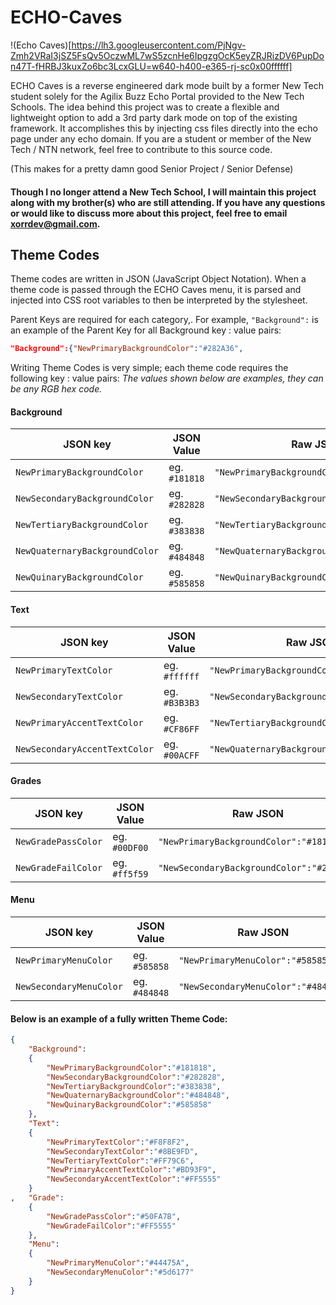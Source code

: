 # ECHO-Caves


!(Echo Caves)[https://lh3.googleusercontent.com/PjNgv-Zmh2VRaI3jSZ5FsQv5OczwML7wS5zcnHe6IpgzgOcK5eyZRJRizDV6PupDon47T-fHRBJ3kuxZo6bc3LcxGLU=w640-h400-e365-rj-sc0x00ffffff]

ECHO Caves is a reverse engineered dark mode built by a former New Tech student solely for the Agilix Buzz Echo Portal provided to the New Tech Schools. The idea behind this project was to create a flexible and lightweight option to add a 3rd party dark mode on top of the existing framework. It accomplishes this by injecting css files directly into the echo page under any echo domain. If you are a student or member of the New Tech / NTN network, feel free to contribute to this source code. 

(This makes for a pretty damn good Senior Project / Senior Defense)

#### Though I no longer attend a New Tech School, I will maintain this project along with my brother(s) who are still attending. If you have any questions or would like to discuss more about this project, feel free to email xorrdev@gmail.com.


## Theme Codes

Theme codes are written in JSON (JavaScript Object Notation). When a theme code is passed through the ECHO Caves menu, it is parsed and injected into CSS root variables to then be interpreted by the stylesheet.  

Parent Keys are required for each category,. For example,  `"Background":`  is an example of the Parent Key for all Background key : value pairs:
```json
"Background":{"NewPrimaryBackgroundColor":"#282A36",
```


Writing Theme Codes is very simple; each theme code requires the following key : value pairs:
*The values shown below are examples, they can be any RGB hex code.*

#### Background

|JSON key     |JSON Value                       |Raw JSON                         |
|------------------|-------------------------------|-----------------------------|
| `NewPrimaryBackgroundColor`|eg. `#181818`|`"NewPrimaryBackgroundColor":"#181818"`|
|`NewSecondaryBackgroundColor`|eg. `#282828`|`"NewSecondaryBackgroundColor":"#282828"`|
|`NewTertiaryBackgroundColor`|eg. `#383838` |`"NewTertiaryBackgroundColor":"#383838"`|
|`NewQuaternaryBackgroundColor`|eg. `#484848` |`"NewQuaternaryBackgroundColor":"#484848"`|
|`NewQuinaryBackgroundColor`|eg. `#585858` |`"NewQuinaryBackgroundColor":"#585858"`|

#### Text

|JSON key     |JSON Value                       |Raw JSON                         |
|------------------|-------------------------------|-----------------------------|
|`NewPrimaryTextColor`|eg. `#ffffff`|`"NewPrimaryBackgroundColor":"#181818"`|
|`NewSecondaryTextColor`|eg. `#B3B3B3`|`"NewSecondaryBackgroundColor":"#282828"`|
|`NewPrimaryAccentTextColor`|eg. `#CF86FF` |`"NewTertiaryBackgroundColor":"#383838"`|
|`NewSecondaryAccentTextColor`|eg. `#00ACFF` |`"NewQuaternaryBackgroundColor":"#484848"`|

#### Grades

|JSON key     |JSON Value                       |Raw JSON                         |
|------------------|-------------------------------|-----------------------------|
|`NewGradePassColor`|eg. `#00DF00`|`"NewPrimaryBackgroundColor":"#181818"`|
|`NewGradeFailColor`|eg. `#ff5f59`|`"NewSecondaryBackgroundColor":"#282828"`|

#### Menu

|JSON key     |JSON Value                       |Raw JSON                         |
|------------------|-------------------------------|-----------------------------|
|`NewPrimaryMenuColor`|eg. `#585858`|`"NewPrimaryMenuColor":"#585858`|
|`NewSecondaryMenuColor`|eg. `#484848`|`"NewSecondaryMenuColor":"#484848"`|


#### Below is an example of a fully written Theme Code:

```json
{
	"Background":
	{
		"NewPrimaryBackgroundColor":"#181818",
		"NewSecondaryBackgroundColor":"#282828",
		"NewTertiaryBackgroundColor":"#383838",
		"NewQuaternaryBackgroundColor":"#484848",
		"NewQuinaryBackgroundColor":"#585858"
	},
	"Text":	
	{
		"NewPrimaryTextColor":"#F8F8F2",
		"NewSecondaryTextColor":"#8BE9FD",
		"NewTertiaryTextColor":"#FF79C6",
		"NewPrimaryAccentTextColor":"#BD93F9",
		"NewSecondaryAccentTextColor":"#FF5555"
	}
,	"Grade":
	{
		"NewGradePassColor":"#50FA7B",
		"NewGradeFailColor":"#FF5555"
	},
	"Menu":
	{
		"NewPrimaryMenuColor":"#44475A",
		"NewSecondaryMenuColor":"#5d6177"
	}
}
```
